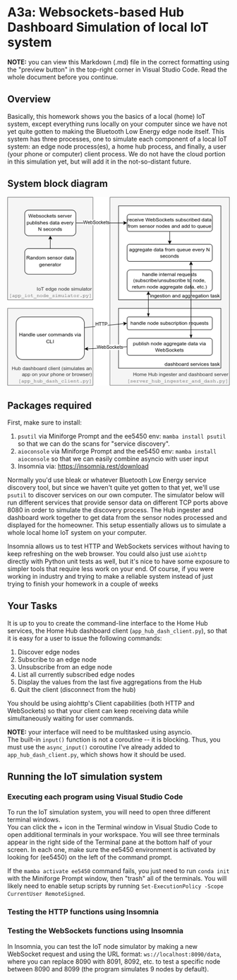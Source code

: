 # A3a: Websockets-based Hub Dashboard Simulation of local IoT system

**NOTE:** you can view this Markdown (.md) file in the correct formatting using the "preview button" in the top-right corner in Visual Studio Code.  Read the whole document before you continue.

## Overview

Basically, this homework shows you the basics of a local (home) IoT
system, except everything runs locally on your computer since we have
not yet quite gotten to making the Bluetooth Low Energy edge node itself.
This system has three processes, one to simulate each component of
a local IoT system: an edge node process(es), a home hub process,
and finally, a user (your phone or computer) client process.  We do
not have the cloud portion in this simulation yet, but will add it
in the not-so-distant future.

## System block diagram

![System block diagram](system_diagram.png)

## Packages required

First, make sure to install:
1. `psutil` via Miniforge Prompt and the ee5450 env: `mamba install psutil` so that we can 
do the scans for "service discovery".  
1. `aioconsole` via Miniforge Prompt and the ee5450 env: `mamba install aioconsole` so that we can easily combine asyncio with user input
1. Insomnia via: https://insomnia.rest/download

Normally you'd use bleak or whatever Bluetooth Low Energy service 
discovery tool, but since we haven't quite yet gotten to that yet, 
we'll use `psutil` to discover services on our own computer.  The 
simulator below will run different services that provide sensor data 
on different TCP ports above 8080 in order to simulate the discovery 
process.  The Hub ingester and dashboard work together to get data 
from the sensor nodes processed and displayed for the homeowner. This 
setup essentially allows us to simulate a whole local home IoT system 
on your computer.

Insomnia allows us to test HTTP and WebSockets services without having
to keep refreshing on the web browser.  You could also just use `aiohttp`
directly with Python unit tests as well, but it's nice to have some 
exposure to simpler tools that require less work on your end.  Of course,
if you were working in industry and trying to make a reliable system
instead of just trying to finish your homework in a couple of weeks

## Your Tasks

It is up to you to create the command-line interface to the Home Hub services, 
the Home Hub dashboard client (`app_hub_dash_client.py`), so that it is easy 
for a user to issue the following commands:
1. Discover edge nodes
1. Subscribe to an edge node
1. Unsubscribe from an edge node
1. List all currently subscribed edge nodes
1. Display the values from the last five aggregations from the Hub
1. Quit the client (disconnect from the hub)

You should be using aiohttp's Client capabilities (both HTTP and WebSockets) so that your client can keep
receiving data while simultaneously waiting for user commands.

**NOTE:** your interface will need to be multitasked using asyncio.  
The built-in `input()` function is not a coroutine -- it is blocking.
Thus, you must use the `async_input()` coroutine I've already added to `app_hub_dash_client.py`,
which shows how it should be used.

## Running the IoT simulation system
### Executing each program using Visual Studio Code

To run the IoT simulation system, you will need to open three different terminal windows.  
You can click the + icon in the Terminal window in Visual Studio Code to open additional 
terminals in your workspace.  You will see three terminals appear in the right side of the
Terminal pane at the bottom half of your screen.  In each one, make sure the ee5450 environment
is activated by looking for (ee5450) on the left of the command prompt.

If the `mamba activate ee5450` command fails, you just need to run `conda init` with the
Miniforge Prompt window, then "trash" all of the terminals.  You will likely need to 
enable setup scripts by running `Set-ExecutionPolicy -Scope CurrentUser RemoteSigned`.

### Testing the HTTP functions using Insomnia



### Testing the WebSockets functions using Insomnia

In Insomnia, you can test the IoT node simulator by making a new WebSocket request 
and using the URL format: `ws://localhost:8090/data`, where you can replace 8090 with
8091, 8092, etc. to test a specific node between 8090 and 8099 (the program simulates 
9 nodes by default).
